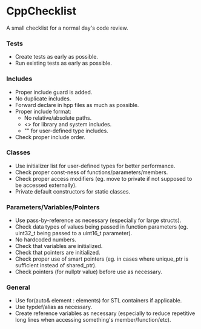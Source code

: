 # CppChecklist
A small checklist for a normal day's code review.

<h3>Tests</h3>
<ul>
<li>Create tests as early as possible.</li>
<li>Run existing tests as early as possible.</li>
</ul>

<h3>Includes</h3>
<ul>
<li>Proper include guard is added.</li>
<li>No duplicate includes.</li>
<li>Forward declare in hpp files as much as possible.</li>
<li>Proper include format: 
<ul>
<li>No relative/absolute paths.</li>
<li><> for library and system includes.</li>
<li>"" for user-defined type includes.</li>
</ul>
</li>
<li>Check proper include order.</li>
</ul>

<h3>Classes</h3>
<ul>
</li>
<li>Use initializer list for user-defined types for better performance.</li>
<li>Check proper const-ness of functions/parameters/members.</li>
<li>Check proper access modifiers (eg. move to private if not supposed to be accessed externally).</li>
<li>Private default constructors for static classes.</li>
</ul>

<h3>Parameters/Variables/Pointers</h3>
<ul>
<li>Use pass-by-reference as necessary (especially for large structs).</li>
<li>Check data types of values being passed in function parameters (eg. uint32_t being passed to a uint16_t parameter).</li>
<li>No hardcoded numbers.</li>
<li>Check that variables are initialized.</li>
<li>Check that pointers are initialized.</li>
<li>Check proper use of smart pointers (eg. in cases where unique_ptr is sufficient instead of shared_ptr).</li>
<li>Check pointers (for nullptr value) before use as necessary.</li>
</ul>

<h3>General</h3>
<ul>
<li>Use for(auto& element : elements) for STL containers if applicable.</li>
<li>Use typdef/alias as necessary.</li>
<li>Create reference variables as necessary (especially to reduce repetitive long lines when accessing something's member/function/etc).</li>
</ul>
